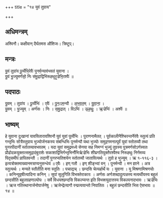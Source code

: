 +++
title = "१४ युवं तुग्राय"

+++
## अधिमन्त्रम्
अश्विनौ। कक्षीवान् दैर्घतमस औशिजः। त्रिष्टुप्।

## मन्त्रः
यु॒वं तुग्रा॑य पू॒र्व्येभि॒रेवैः॑ पुनर्म॒न्याव॑भवतं युवाना ।  
यु॒वं भु॒ज्युमर्ण॑सो॒ निः स॑मु॒द्राद्विभि॑रूहथुरृ॒ज्रेभि॒रश्वैः॑ ॥

## पदपाठः
यु॒वम् । तुग्रा॑य । पू॒र्व्येभिः॑ । एवैः॑ । पु॒नः॒ऽम॒न्यौ । अ॒भ॒व॒त॒म् । यु॒वा॒ना॒ ।  
यु॒वम् । भु॒ज्युम् । अर्ण॑सः । निः । स॒मु॒द्रात् । विऽभिः॑ । ऊ॒ह॒थुः॒ । ऋ॒ज्रेभिः॑ । अश्वैः॑ ॥

## भाष्यम्
हे युवाना दुःखानां यावयितारावश्विनौ युवं युवां पूर्व्येभिः । पुराणनामैतत् । पूर्वकालीनैश्चिरन्तनैरेवैः स्तुत्यं प्रति गन्तृभिः सोत्रैस्तुग्राय भुज्योर्जनकस्य संबन्धिभिः पुनर्मन्यौ यथा भुज्योः समुद्रगमनात्पूर्वं युवां स्तोतव्यौ तथा पुनरपीदानीं स्तोतव्यावभवतम् । यदा युवां समुद्रमध्ये सेनया सह निमग्नं भुज्युं तुग्रस्य पुत्रमर्णसोऽर्णस्वतः प्रौढोदकयुक्तात्समुद्रादंबुराशेः सकाशाद्विभिर्गन्तृभिर्नौभिर्ऋज्रेभिः शीघ्रगतियुक्तैरश्वैश्च निरूहथुः निर्गमय्य पितृसमीपं प्रापितवन्तौ । तदानीं पुनरप्यतिशयेन स्तोतव्यौ जातावित्यर्थः । तुग्रो ह भुज्युम् । ऋ १-११६-३ । इत्यत्रोक्तमाख्यानमत्राप्यनुसन्धेयं ॥ एवैः । इण् गतौ । इण् शीङ्भ्यां वन् । पुनर्मन्यौ । मन ज्ञाने । अत्र स्तुत्यर्थः । मन्यते स्तौतीति मना स्तुतिः । पचाद्यच् । छन्दसि चेत्यर्हार्थे यः । युवाना । यु मिश्रणामिश्रणयोः । कनिन्युवृषीत्यादिना कनिन् । सुपां सुलुगिति विभक्तेराकारः । अर्णसः अर्णःशब्दादुत्पन्नस्य मत्वर्थीयस्य बहुलं छन्दसीति बहुलग्रहणाल्पोपः । सर्वे विधयश्छन्दसि विकल्प्यन्त इति विभक्त्युदात्तस्य विकल्पनादभावः । ऋज्रेभिः । ऋज गतिस्थानार्जनोपार्जनेषु । ऋजेन्द्रेत्यागौ रन्प्रत्ययान्तो निपातितः । बहुलं छन्दसीति भिस ऐसभावः ॥ १४ ॥